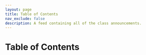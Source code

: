 ```yaml
---
layout: page
title: Table of Contents
nav_exclude: false
description: A feed containing all of the class announcements.
---
```


# Table of Contents

